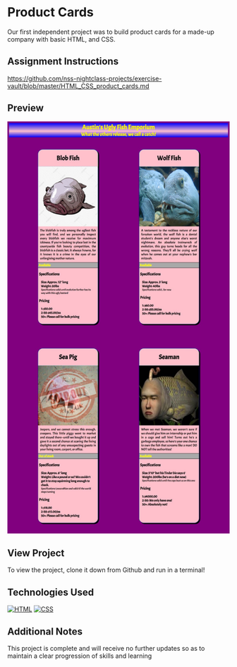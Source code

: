 # Product Cards
Our first independent project was to build product cards for a made-up company with basic HTML, and CSS.

## Assignment Instructions
https://github.com/nss-nightclass-projects/exercise-vault/blob/master/HTML_CSS_product_cards.md

## Preview
![Main View](https://raw.githubusercontent.com/atphy/product-cards/master/screenshots/Austin's%20Ugly%20Fish%20Emporium.png)


## View Project
To view the project, clone it down from Github and run in a terminal!

## Technologies Used
[![HTML](https://img.shields.io/badge/-HTML-2c9fcc?style=flat-square)](#) [![CSS](https://img.shields.io/badge/-CSS-2c9fcc?style=flat-square)](#)

## Additional Notes
This project is complete and will receive no further updates so as to maintain a clear progression of skills and learning
